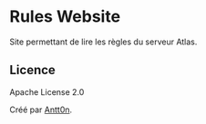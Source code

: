 # Rules Website

Site permettant de lire les règles du serveur Atlas.

Licence
----
Apache License 2.0

Créé par [Antt0n](https://t.me/Antt0n).